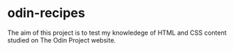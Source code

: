 # odin-recipes
The aim of this project is to test my knowledege of HTML and CSS content studied on The Odin
Project website.